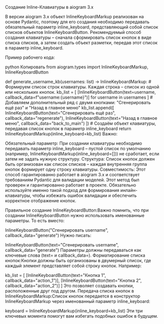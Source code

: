 
Создание Inline-Клавиатуры в aiogram 3.x

В версии aiogram 3.x объект InlineKeyboardMarkup реализован на основе Pydantic, поэтому для его создания необходимо передавать обязательный параметр inline_keyboard, представляющий собой список списков объектов InlineKeyboardButton. Рекомендуемый способ создания клавиатуры – сначала сформировать список кнопок в виде списка списков, а затем создать объект разметки, передав этот список в параметр inline_keyboard.

Пример рабочего кода:

python
Копировать
from aiogram.types import InlineKeyboardMarkup, InlineKeyboardButton

def generate_username_kb(usernames: list) -> InlineKeyboardMarkup:
    # Формируем список строк клавиатуры. Каждая строка – список из одной или нескольких кнопок.
    kb_list = [
        [InlineKeyboardButton(text=username, callback_data=f"username:{username}")]
        for username in usernames
    ]
    # Добавляем дополнительный ряд с двумя кнопками: "Сгенерировать ещё раз" и "Назад в главное меню"
    kb_list.append([
        InlineKeyboardButton(text="Сгенерировать ещё раз", callback_data="regenerate"),
        InlineKeyboardButton(text="Назад в главное меню", callback_data="back_to_main")
    ])
    # Создаём объект клавиатуры, передавая список кнопок в параметр inline_keyboard
    return InlineKeyboardMarkup(inline_keyboard=kb_list)
Важно:

Обязательный параметр: При создании клавиатуры необходимо передавать параметр inline_keyboard – пустой список по умолчанию (например, InlineKeyboardMarkup(inline_keyboard=[])) не сработает, если затем не задать нужную структуру.
Структура: Список кнопок должен быть организован как список списков – каждая внутренняя группа кнопок формирует одну строку клавиатуры.
Совместимость: Этот способ гарантированно работает в aiogram 3.x и соответствует требованиям Pydantic для валидации моделей.
Этот метод был проверен и гарантированно работает в проекте. Обязательно используйте именно такой подход для формирования инлайн-клавиатуры, чтобы избежать ошибок валидации и обеспечить корректное отображение кнопок.


















Правильное создание InlineKeyboardButton:Важно помнить, что при создании InlineKeyboardButton нужно использовать именованные параметры. То есть вместо:

InlineKeyboardButton("Сгенерировать username", callback_data="generate")
Нужно писать:

InlineKeyboardButton(text="Сгенерировать username", callback_data="generate")
Параметры должны передаваться как ключевые слова (text= и callback_data=).
Форматирование списка кнопок:Кнопки должны быть организованы в двумерный список, где каждый элемент представляет собой строку кнопок. Например:

kb_list = [
    [InlineKeyboardButton(text="Кнопка 1", callback_data="action_1")],
    [InlineKeyboardButton(text="Кнопка 2", callback_data="action_2")]
]
Это позволяет создавать кнопки, расположенные друг под другом.
Передача списка кнопок в InlineKeyboardMarkup:Список кнопок передается в конструктор InlineKeyboardMarkup через именованный параметр inline_keyboard:

keyboard = InlineKeyboardMarkup(inline_keyboard=kb_list)
Эти три ключевых момента помогут вам избегать подобных ошибок в будущем.